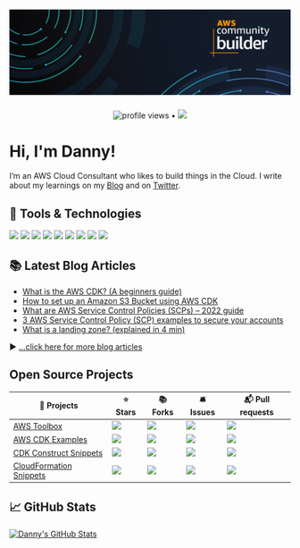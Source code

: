 # [![Danny Steenman header](https://raw.githubusercontent.com/dannysteenman/dannysteenman/main/icon/gh-header.png)](https://towardsthecloud.com)

<p align="center">
  <img src="https://gpvc.arturio.dev/dannysteenman" alt="profile views"> •
  <a href="https://twitter.com/dannysteenman"><img src="https://img.shields.io/twitter/follow/dannysteenman?label=%40dannysteenman&style=social"></a>
</p>

# Hi, I'm Danny!

I’m an AWS Cloud Consultant who likes to build things in the Cloud. I write about my learnings on my [Blog](https://towardsthecloud.com) and on [Twitter](https://twitter.com/dannysteenman).

## 🧰 Tools & Technologies

![](https://img.shields.io/badge/OS-MacOS-informational?style=flat&logo=Apple&logoColor=white&color=2bbc8a)
![](https://img.shields.io/badge/Editor-VSCode-informational?style=flat&logo=visual-studio-code&logoColor=white&color=2bbc8a)
![](https://img.shields.io/badge/Code-Python-informational?style=flat&logo=python&logoColor=white&color=2bbc8a)
![](https://img.shields.io/badge/Code-Typescript-informational?style=flat&logo=typescript&logoColor=white&color=2bbc8a)
![](https://img.shields.io/badge/Shell-ZSH-informational?style=flat&logo=gnu-bash&logoColor=white&color=2bbc8a)
![](https://img.shields.io/badge/Tools-CDK-informational?style=flat&logo=amazon-aws&logoColor=white&color=2bbc8a)
![](https://img.shields.io/badge/Tools-CloudFormation-informational?style=flat&logo=amazon-aws&logoColor=white&color=2bbc8a)
![](https://img.shields.io/badge/Tools-Docker-informational?style=flat&logo=docker&logoColor=white&color=2bbc8a)
![](https://img.shields.io/badge/Cloud-Amazon_Web_Services-informational?style=flat&logo=amazon-aws&logoColor=white&color=2bbc8a)

## 📚 Latest Blog Articles

<!-- BLOG-POST-LIST:START -->
- [What is the AWS CDK? &lpar;A beginners guide&rpar;](https://towardsthecloud.com/aws-cdk)
- [How to set up an Amazon S3 Bucket using AWS CDK](https://towardsthecloud.com/aws-cdk-s3-bucket)
- [What are AWS Service Control Policies &lpar;SCPs&rpar; – 2022 guide](https://towardsthecloud.com/aws-scp-service-control-policies)
- [3 AWS Service Control Policy &lpar;SCP&rpar; examples to secure your accounts](https://towardsthecloud.com/aws-scp-examples)
- [What is a landing zone? &lpar;explained in 4 min&rpar;](https://towardsthecloud.com/landing-zone)
<!-- BLOG-POST-LIST:END -->

▶ [...click here for more blog articles](https://towardsthecloud.com)

## Open Source Projects

| 🎁 Projects                                                                                 | ⭐ Stars                                                                                           | 📚 Forks                                                                                           | 🛎 Issues                                                                                            | 📬 Pull requests                                                                                       |
| ------------------------------------------------------------------------------------------ | ------------------------------------------------------------------------------------------------- | ------------------------------------------------------------------------------------------------- | --------------------------------------------------------------------------------------------------- | ----------------------------------------------------------------------------------------------------- |
| [AWS Toolbox](https://github.com/dannysteenman/aws-toolbox)                                | ![](https://img.shields.io/github/stars/dannysteenman/aws-toolbox?color=green)                    | ![](https://img.shields.io/github/forks/dannysteenman/aws-toolbox?color=green)                    | ![](https://img.shields.io/github/issues/dannysteenman/aws-toolbox?color=green)                     | ![](https://img.shields.io/github/issues-pr/dannysteenman/aws-toolbox?color=orange)                   |
| [AWS CDK Examples](https://github.com/dannysteenman/aws-cdk-examples)                                | ![](https://img.shields.io/github/stars/dannysteenman/aws-cdk-examples?color=green)                    | ![](https://img.shields.io/github/forks/dannysteenman/aws-cdk-examples?color=green)                    | ![](https://img.shields.io/github/issues/dannysteenman/aws-cdk-examples?color=green)                     | ![](https://img.shields.io/github/issues-pr/dannysteenman/aws-cdk-examples?color=orange)                   |
| [CDK Construct Snippets](https://github.com/dannysteenman/vscode-cdk-snippets)             | ![](https://img.shields.io/github/stars/dannysteenman/vscode-cdk-snippets?color=green)            | ![](https://img.shields.io/github/forks/dannysteenman/vscode-cdk-snippets?color=green)            | ![](https://img.shields.io/github/issues/dannysteenman/vscode-cdk-snippets?color=yellow)            | ![](https://img.shields.io/github/issues-pr/dannysteenman/vscode-cdk-snippets?color=green)            |
| [CloudFormation Snippets](https://github.com/dannysteenman/vscode-cloudformation-snippets) | ![](https://img.shields.io/github/stars/dannysteenman/vscode-cloudformation-snippets?color=green) | ![](https://img.shields.io/github/forks/dannysteenman/vscode-cloudformation-snippets?color=green) | ![](https://img.shields.io/github/issues/dannysteenman/vscode-cloudformation-snippets?color=yellow) | ![](https://img.shields.io/github/issues-pr/dannysteenman/vscode-cloudformation-snippets?color=green) |

## 📈 GitHub Stats

<a href="https://github.com/dannysteenman/dannysteenman">
  <img align="center" src="https://github-readme-stats.vercel.app/api?username=dannysteenman&show_icons=true&line_height=27&count_private=true&title_color=ffffff&text_color=c9cacc&icon_color=2bbc8a&bg_color=1d1f21" alt="Danny's GitHub Stats" />
</a>
